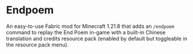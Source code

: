 # Endpoem
An easy-to-use Fabric mod for Minecraft 1.21.8 that adds an `/endpoem` command to replay the End Poem in-game with a built-in Chinese translation and credits resource pack (enabled by default but toggleable in the resource pack menu).
